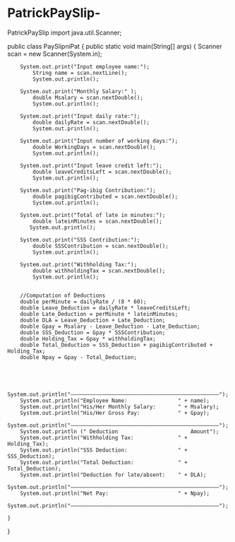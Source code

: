 # PatrickPaySlip-
PatrickPaySlip 
import java.util.Scanner;

public class PaySlipniPat {
	public static void main(String[] args) {
		Scanner scan = new Scanner(System.in);
		
		System.out.print("Input employee name:");
		    String name = scan.nextLine();
		    System.out.println();
		
		System.out.print("Monthly Salary:" );
		    double Msalary = scan.nextDouble();
		    System.out.println();
		
		System.out.print("Input daily rate:");
		    double dailyRate = scan.nextDouble();
		    System.out.println();
		
		System.out.print("Input number of working days:");
		    double WorkingDays = scan.nextDouble();
		    System.out.println();
		    
		System.out.print("Input leave credit left:");
		    double leaveCreditsLeft = scan.nextDouble();
		    System.out.println();
		    
	    System.out.print("Pag-ibig Contribution:");
	        double pagibigContributed = scan.nextDouble(); 
	        System.out.println();
		    
		System.out.print("Total of late in minutes:");
		    double lateinMinutes = scan.nextDouble();
		   System.out.println();
		    
	    System.out.print("SSS Contribution:");
	        double SSSContribution = scan.nextDouble();
	        System.out.println();
	        
	    System.out.print("Withholding Tax:");
	        double withholdingTax = scan.nextDouble();
	        System.out.println();
		
		
		//Computation of Deductions
		double perMinute = dailyRate / (8 * 60);
	    double Leave_Deduction = dailyRate * leaveCreditsLeft;
		double Late_Deduction = perMinute * lateinMinutes;
		double DLA = Leave_Deduction + Late_Deduction;
		double Gpay = Msalary - Leave_Deduction - Late_Deduction;
		double SSS_Deduction = Gpay * SSSContribution;
		double Holding_Tax = Gpay * withholdingTax;
		double Total_Deduction = SSS_Deduction + pagibigContributed + Holding_Tax;
	    double Npay = Gpay - Total_Deduction;
		
		
		
		
		System.out.println("–––––––––––––––––––––––––––––––––––––––––––––––");
		System.out.println("Employee Name:                " + name);
		System.out.println("His/Her Monthly Salary:       " + Msalary);
		System.out.println("His/Her Gross Pay:            " + Gpay);
		System.out.println("–––––––––––––––––––––––––––––––––––––––––––––––");
		System.out.println (" Deduction                       Amount");
		System.out.println("Withholding Tax:              " + Holding_Tax);
		System.out.println("SSS Deduction:                " + SSS_Deduction);
		System.out.println("Total Deduction:              " + Total_Deduction);
		System.out.println("Deduction for late/absent:    " + DLA);
		System.out.println("–––––––––––––––––––––––––––––––––––––––––––––––");
		System.out.println("Net Pay:                      " + Npay);
		System.out.println("–––––––––––––––––––––––––––––––––––––––––––––––");
		
	}
}
